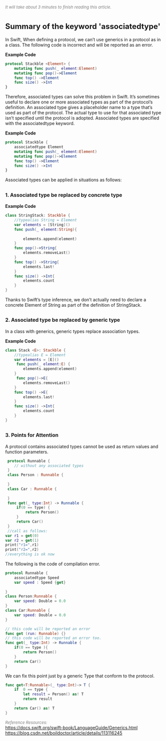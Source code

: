   
<font color=gray size=2>*It will take about 3 minutes to finish reading this article.*</font>

# **<font size=5 >Summary of the keyword 'associatedtype'</font>**

In Swift, When defining a protocol, we can’t use generics in a protocol as in a class. The following code is incorrect and will be reported as an error.

<strong> Example Code </strong>
```Swift 
protocol Stackble <Element> { 
    mutating func push(_ element:Element)
    mutating func pop()->Element
    func top() ->Element
    func size() ->Int
}
```
  
Therefore, associated types can solve this problem in Swift. It’s sometimes useful to declare one or more associated types as part of the protocol’s definition. An associated type gives a placeholder name to a type that’s used as part of the protocol. The actual type to use for that associated type isn’t specified until the protocol is adopted. Associated types are specified with the associatedtype keyword.

<strong> Example Code </strong>
```Swift 
protocol Stackble {    
    associatedtype Element 
    mutating func push(_ element:Element)
    mutating func pop()->Element
    func top() ->Element
    func size() ->Int
}
```
Associated types can be applied in situations as follows:
## **<font size=3 >1. Associated type be replaced by concrete type </font>**
 
<strong> Example Code </strong>
```Swift 
class StringStack: Stackble {
    //typealias String = Element
    var elements = [String]()
    func push(_ element:String){   
        
        elements.append(element)
    }
    func pop()->String{
        elements.removeLast()
    }
    func top() ->String{
        elements.last!
    }
    func size() ->Int{
        elements.count
    }
}
```
Thanks to Swift’s type inference, we don’t actually need to declare a concrete Element of String as part of the definition of StringStack. 

## **<font size=3 >2. Associated type be replaced by generic type </font>**
In a class with generics, generic types replace association types.

<strong> Example Code </strong>
```Swift 
class Stack <E>: Stackble {
    //typealias E = Element
    var elements = [E]()  
     func push(_ element:E) {   
        elements.append(element)
    }
     func pop()->E{
        elements.removeLast()
    }
    func top() ->E{
        elements.last!
    }
    func size() ->Int{
        elements.count
    }
}
```

## **<font size=3 >3. Points for Attention </font>**

A protocol contains associated types cannot be used as return values and function parameters.
```Swift 
 protocol Runnable {
    // without any associated types
 }
 class Person : Runnable {
     
 }
 class Car : Runnable {
     
 }
 func get(_ type:Int) -> Runnable {
     if(0 == type) {
         return Person()
     }
     return Car()
 }
 //call as follows:
var r1 = get(0) 
var r2 = get(1)
print("r1=",r1)
print("r2=",r2)
//everything is ok now
 ```
The following is the code of compilation error.
```Swift
protocol Runnable {
    associatedtype Speed
    var speed : Speed {get}
    
}
class Person:Runnable {
    var speed: Double = 0.0
}
class Car:Runnable {
    var speed: Double = 0.0
}

// this code will be reported an error
func get (run: Runnable) {}
// this code will be reported an error too.
func get(_ type:Int) -> Runnable { 
    if(0 == type ){
        return Person()
    }
    return Car()
}
```
We can fix this point just by a generic Type that conform to the protocol.
```Swift 
func get<T:Runnable>(_ type:Int)-> T {  
    if  0 == type {
        let result = Person() as! T
        return result
    }
    return Car() as! T
}
```

<font color=gray size=2>*Reference Resources:*</font>   
https://docs.swift.org/swift-book/LanguageGuide/Generics.html
https://blog.csdn.net/boildoctor/article/details/113116245






